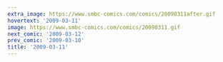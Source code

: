 ```yaml
---
extra_image: https://www.smbc-comics.com/comics/20090311after.gif
hovertext: '2009-03-11'
image: https://www.smbc-comics.com/comics/20090311.gif
next_comic: '2009-03-12'
prev_comic: '2009-03-10'
title: '2009-03-11'
---
```


